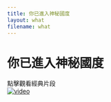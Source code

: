 ```yaml
---
title: 你已進入神秘國度
layout: what
filename: what
--- 
```


# 你已進入神秘國度

點擊觀看經典片段<br>
[![video](https://img.youtube.com/vi/qo3H-VgXmHE/hqdefault.jpg)](https://www.youtube.com/watch?v=bxqLsrlakK8)
